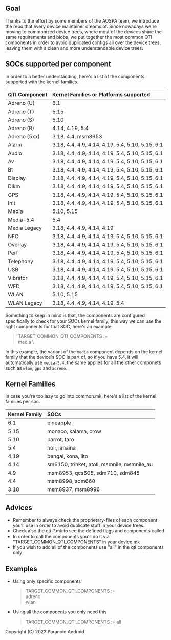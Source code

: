 ## Goal

Thanks to the effort by some members of the AOSPA team, we introduce the repo that every device maintainer dreams of.
Since nowadays we're moving to commonized device trees, where most of the devices share the same requirements and blobs, we put together the most common QTI components in order to avoid duplicated configs all over the device trees, leaving them with a clean and more understandable device trees.

## SOCs supported per component

In order to a better understanding, here's a list of the components supported with the kernel families.

| QTI Component       | Kernel Families or Platforms supported            |
| ------------------- | :------------------------------------------------ |
| Adreno (U)          | 6.1                                               |
| Adreno (T)          | 5.15                                              |
| Adreno (S)          | 5.10                                              |
| Adreno (R)          | 4.14, 4.19, 5.4                                   |
| Adreno (5xx)        | 3.18. 4.4, msm8953                                |
| Alarm               | 3.18, 4.4, 4.9, 4.14, 4.19, 5.4, 5.10, 5.15, 6.1  |
| Audio               | 3.18, 4.4, 4.9, 4.14, 4.19, 5.4, 5.10, 5.15, 6.1  |
| Av                  | 3.18, 4.4, 4.9, 4.14, 4.19, 5.4, 5.10, 5.15, 6.1  |
| Bt                  | 3.18, 4.4, 4.9, 4.14, 4.19, 5.4, 5.10, 5.15, 6.1  |
| Display             | 3.18, 4.4, 4.9, 4.14, 4.19, 5.4, 5.10, 5.15, 6.1  |
| Dlkm                | 3.18, 4.4, 4.9, 4.14, 4.19, 5.4, 5.10, 5.15, 6.1  |
| GPS                 | 3.18, 4.4, 4.9, 4.14, 4.19, 5.4, 5.10, 5.15, 6.1  |
| Init                | 3.18, 4.4, 4.9, 4.14, 4.19, 5.4, 5.10, 5.15, 6.1  |
| Media               | 5.10, 5.15                                        |
| Media-5.4           | 5.4                                               |
| Media Legacy        | 3.18, 4.4, 4.9, 4.14, 4.19                        |
| NFC                 | 3.18, 4.4, 4.9, 4.14, 4.19, 5.4, 5.10, 5.15, 6.1  |
| Overlay             | 3.18, 4.4, 4.9, 4.14, 4.19, 5.4, 5.10, 5.15, 6.1  |
| Perf                | 3.18, 4.4, 4.9, 4.14, 4.19, 5.4, 5.10, 5.15, 6.1  |
| Telephony           | 3.18, 4.4, 4.9, 4.14, 4.19, 5.4, 5.10, 5.15, 6.1  |
| USB                 | 3.18, 4.4, 4.9, 4.14, 4.19, 5.4, 5.10, 5.15, 6.1  |
| Vibrator            | 3.18, 4.4, 4.9, 4.14, 4.19, 5.4, 5.10, 5.15, 6.1  |
| WFD                 | 3.18, 4.4, 4.9, 4.14, 4.19, 5.4, 5.10, 5.15, 6.1  |
| WLAN                | 5.10, 5.15                                        |
| WLAN Legacy         | 3.18, 4.4, 4.9, 4.14, 4.19, 5.4                   |

Something to keep in mind is that, the components are configured specifically to check for your SOCs kernel family, this way we can use the right components for that SOC, here's an example:

  > TARGET_COMMON_QTI_COMPONENTS := \
  > media \

In this example, the variant of the ``media`` component depends on the kernel family that the device's SOC is part of, so if you have 5.4, it will automatically use ``media-5.4``, the same applies for all the other componets such as ``wlan``, ``gps`` and ``adreno``.


## Kernel Families

In case you're too lazy to go into common.mk, here's a list of the kernel families per soc.

| Kernel Family | SOCs                                        |
| ------------- | :------------------------------------------ |
| 6.1           | pineapple                                   |
| 5.15          | monaco, kalama, crow                        |
| 5.10          | parrot, taro                                |
| 5.4           | holi, lahaina                               |
| 4.19          | bengal, kona, lito                          |
| 4.14          | sm6150, trinket, atoll, msmnile, msmnile_au |
| 4.9           | msm8953, qcs605, sdm710, sdm845             |
| 4.4           | msm8998, sdm660                             |
| 3.18          | msm8937, msm8996                            |

## Advices

- Remember to always check the proprietary-files of each component you'll use in order to avoid duplicate stuff in your device trees.
- Check also the qti-*.mk to see the defined flags and components called
- In order to call the components you'll do it via "TARGET_COMMON_QTI_COMPONENTS" in your device.mk
- If you wish to add all of the components use "all" in the qti components only

## Examples

- Using only specific components
  > TARGET_COMMON_QTI_COMPONENTS := \
  > adreno \
  > wlan

- Using all the components you only need this
  > TARGET_COMMON_QTI_COMPONENTS := all

Copyright (C) 2023 Paranoid Android

